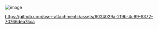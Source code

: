 ![image](https://github.com/user-attachments/assets/1b173682-a50d-430d-8573-0a73221a6a44)







https://github.com/user-attachments/assets/6024029a-2f9b-4c69-8372-70766dea75ca

